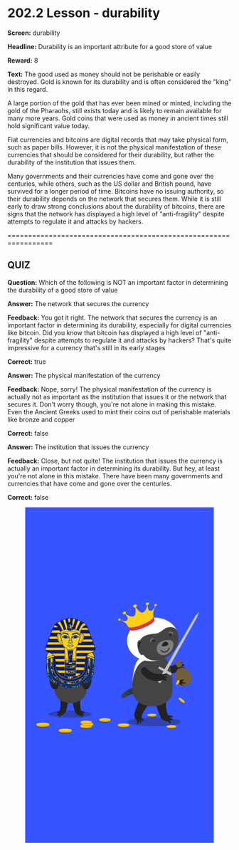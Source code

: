 # 202.2 Lesson - durability

**Screen:** durability

**Headline:** Durability is an important attribute for a good store of value

**Reward:** 8

**Text:** The good used as money should not be perishable or easily destroyed. Gold is known for its durability and is often considered the &quot;king&quot; in this regard.

A large portion of the gold that has ever been mined or minted, including the gold of the Pharaohs, still exists today and is likely to remain available for many more years. Gold coins that were used as money in ancient times still hold significant value today.

Fiat currencies and bitcoins are digital records that may take physical form, such as paper bills. However, it is not the physical manifestation of these currencies that should be considered for their durability, but rather the durability of the institution that issues them.

Many governments and their currencies have come and gone over the centuries, while others, such as the US dollar and British pound, have survived for a longer period of time. Bitcoins have no issuing authority, so their durability depends on the network that secures them. While it is still early to draw strong conclusions about the durability of bitcoins, there are signs that the network has displayed a high level of &quot;anti-fragility&quot; despite attempts to regulate it and attacks by hackers.


=================================================================

## QUIZ

**Question:** Which of the following is NOT an important factor in determining the durability of a good store of value


**Answer:** The network that secures the currency

**Feedback:** You got it right. The network that secures the currency is an important factor in determining its durability, especially for digital currencies like bitcoin. Did you know that bitcoin has displayed a high level of &quot;anti-fragility&quot; despite attempts to regulate it and attacks by hackers? That&#x27;s quite impressive for a currency that&#x27;s still in its early stages

**Correct:** true

**Answer:** The physical manifestation of the currency

**Feedback:** Nope, sorry! The physical manifestation of the currency is actually not as important as the institution that issues it or the network that secures it. Don&#x27;t worry though, you&#x27;re not alone in making this mistake. Even the Ancient Greeks used to mint their coins out of perishable materials like bronze and copper

**Correct:** false

**Answer:** The institution that issues the currency

**Feedback:** Close, but not quite! The institution that issues the currency is actually an important factor in determining its durability. But hey, at least you&#x27;re not alone in this mistake. There have been many governments and currencies that have come and gone over the centuries.

**Correct:** false


<figure><img src="../.gitbook/assets/202-02.png" alt=""><figcaption></figcaption></figure>

